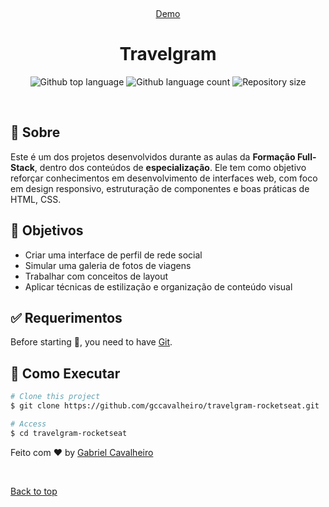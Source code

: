 <div align="center" id="top"> 
  
  &#xa0;

  <a href="https://gccavalheiro.github.io/travelgram-rocketseat/" target="_blank">Demo</a>
</div>

<h1 align="center">Travelgram</h1>

<p align="center">
  <img alt="Github top language" src="https://img.shields.io/github/languages/top/gccavalheiro/travelgram?color=56BEB8">

  <img alt="Github language count" src="https://img.shields.io/github/languages/count/gccavalheiro/travelgram?color=56BEB8">

  <img alt="Repository size" src="https://img.shields.io/github/repo-size/gccavalheiro/travelgram?color=56BEB8"> 
</p>

 
 

<br>

## :dart: Sobre ##

Este é um dos projetos desenvolvidos durante as aulas da **Formação Full-Stack**, dentro dos conteúdos de **especialização**. Ele tem como objetivo reforçar conhecimentos em desenvolvimento de interfaces web, com foco em design responsivo, estruturação de componentes e boas práticas de HTML, CSS.

## 🎯 Objetivos

- Criar uma interface de perfil de rede social
- Simular uma galeria de fotos de viagens
- Trabalhar com conceitos de layout
- Aplicar técnicas de estilização e organização de conteúdo visual

## :white_check_mark: Requerimentos ##

Before starting :checkered_flag:, you need to have [Git](https://git-scm.com).

## :checkered_flag: Como Executar ##

```bash
# Clone this project
$ git clone https://github.com/gccavalheiro/travelgram-rocketseat.git

# Access
$ cd travelgram-rocketseat
```

Feito com :heart: by <a href="https://github.com/gccavalheiro" target="_blank">Gabriel Cavalheiro</a>

&#xa0;

<a href="#top">Back to top</a>
